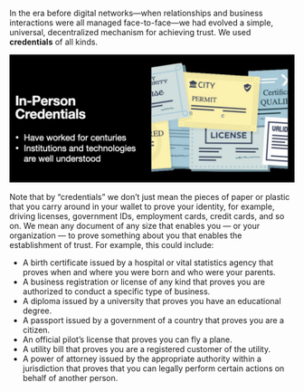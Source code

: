 In the era before digital networks—when relationships and business interactions were all managed face-to-face—we had evolved a simple, universal, decentralized mechanism for achieving trust. We used **credentials** of all kinds.

![creds](../images/inperson_cred.png)

Note that by “credentials” we don’t just mean the pieces of paper or plastic that you carry around in your wallet to prove your identity, for example, driving licenses, government IDs, employment cards, credit cards, and so on. We mean any document of any size that enables you — or your organization — to prove something about you that enables the establishment of trust. For example, this could include:

* A birth certificate issued by a hospital or vital statistics agency that proves when
and where you were born and who were your parents.
* A business registration or license of any kind that proves you are authorized to
conduct a specific type of business.
* A diploma issued by a university that proves you have an educational degree.
* A passport issued by a government of a country that proves you are a citizen.
* An official pilot’s license that proves you can fly a plane.
* A utility bill that proves you are a registered customer of the utility.
* A power of attorney issued by the appropriate authority within a jurisdiction that proves that you can legally perform certain actions on behalf of another person.

